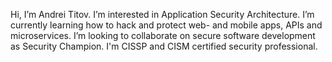 Hi, I’m Andrei Titov.
I’m interested in Application Security Architecture.
I’m currently learning how to hack and protect web- and mobile apps, APIs and microservices.
I’m looking to collaborate on secure software development as Security Champion.
I'm CISSP and CISM certified security professional.
